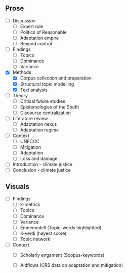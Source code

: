 ## Prose

- [ ] Discussion
	- [ ] Expert rule 
	- [ ] Politics of Reasonable
	- [ ] Adaptation empire
	- [ ] Beyond control
- [ ] Findings
	- [ ] Topics
	- [ ] Dominance
	- [ ] Variance
- [x] Methods
	- [x] Corpus collection and preparation
	- [x] Structural topic modelling
	- [x] Text analysis
- [ ] Theory
	- [ ] Critical future studies
	- [ ] Epistemologies of the South
	- [ ] Discourse centralization
- [ ] Literature review
	- [ ] Adaptation nexus
	- [ ] Adaptation regime
- [ ] Context
	- [ ] UNFCCC
	- [ ] Mitigation
	- [ ] Adaptation
	- [ ] Loss and damage
- [ ] Introduction - climate justice
- [ ] Conclusion - climate justice

## Visuals

- [ ] Findings
	- [ ] k-metrics
	- [ ] Topics
	- [ ] Dominance
	- [ ] Variance
	- [ ] Emnemodell (Topic-words highlighted)
	- [ ] K-verdi (høyest score)
	- [ ] Topic network

- [ ] Context
	- [ ] Scholarly engament (Scopus-keywords)
	- [ ] Aidflows (CRS data on adaptation and mitigation)

